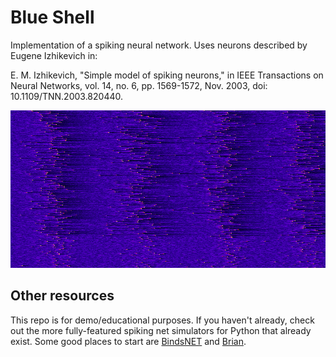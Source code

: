 # Blue Shell

Implementation of a spiking neural network. Uses neurons described by Eugene Izhikevich in:

E. M. Izhikevich, "Simple model of spiking neurons," in IEEE Transactions on Neural Networks, vol. 14, no. 6, pp. 1569-1572, Nov. 2003, doi: 10.1109/TNN.2003.820440.


![Voltages](images/output.png)


## Other resources

This repo is for demo/educational purposes. If you haven't already, check out the more fully-featured spiking net simulators for Python that already exist. Some good places to start are [BindsNET](https://github.com/BindsNET/bindsnet) and [Brian](https://briansimulator.org/).

